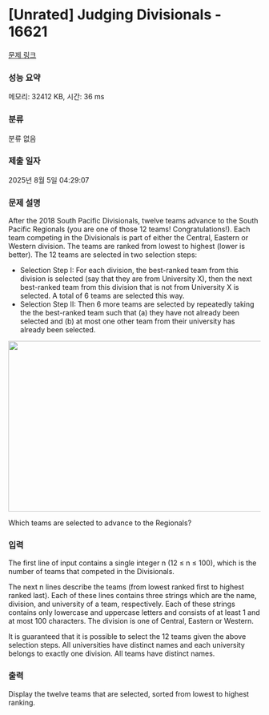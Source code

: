 # [Unrated] Judging Divisionals - 16621 

[문제 링크](https://www.acmicpc.net/problem/16621) 

### 성능 요약

메모리: 32412 KB, 시간: 36 ms

### 분류

분류 없음

### 제출 일자

2025년 8월 5일 04:29:07

### 문제 설명

<p>After the 2018 South Pacific Divisionals, twelve teams advance to the South Pacific Regionals (you are one of those 12 teams! Congratulations!). Each team competing in the Divisionals is part of either the Central, Eastern or Western division. The teams are ranked from lowest to highest (lower is better). The 12 teams are selected in two selection steps:</p>

<ul>
	<li>Selection Step I: For each division, the best-ranked team from this division is selected (say that they are from University X), then the next best-ranked team from this division that is not from University X is selected. A total of 6 teams are selected this way.</li>
	<li>Selection Step II: Then 6 more teams are selected by repeatedly taking the the best-ranked team such that (a) they have not already been selected and (b) at most one other team from their university has already been selected.</li>
</ul>

<p style="text-align: center;"><img alt="" src="https://upload.acmicpc.net/57739fed-e439-4711-ad4c-d59db95cef08/-/preview/" style="width: 604px; height: 341px;"></p>

<p>Which teams are selected to advance to the Regionals?</p>

### 입력 

 <p>The first line of input contains a single integer n (12 ≤ n ≤ 100), which is the number of teams that competed in the Divisionals.</p>

<p>The next n lines describe the teams (from lowest ranked first to highest ranked last). Each of these lines contains three strings which are the name, division, and university of a team, respectively. Each of these strings contains only lowercase and uppercase letters and consists of at least 1 and at most 100 characters. The division is one of Central, Eastern or Western.</p>

<p>It is guaranteed that it is possible to select the 12 teams given the above selection steps. All universities have distinct names and each university belongs to exactly one division. All teams have distinct names.</p>

### 출력 

 <p>Display the twelve teams that are selected, sorted from lowest to highest ranking.</p>

